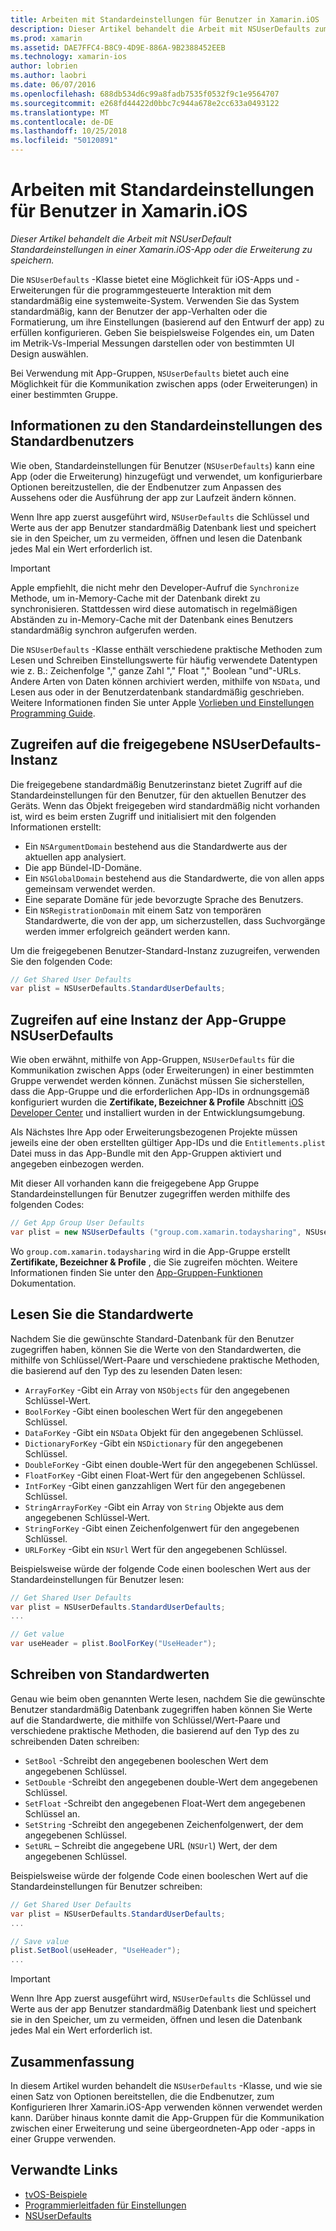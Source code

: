 ```yaml
---
title: Arbeiten mit Standardeinstellungen für Benutzer in Xamarin.iOS
description: Dieser Artikel behandelt die Arbeit mit NSUserDefaults zum Speichern von Einstellungen der Standardrichtlinie in einer Xamarin iOS-app oder die Erweiterung. Es wird erläutert, wie das Lesen und Schreiben von Werten haben und NSUserDefaults auf hoher Ebene beschrieben wurde.
ms.prod: xamarin
ms.assetid: DAE7FFC4-B8C9-4D9E-886A-9B2388452EEB
ms.technology: xamarin-ios
author: lobrien
ms.author: laobri
ms.date: 06/07/2016
ms.openlocfilehash: 688db534d6c99a8fadb7535f0532f9c1e9564707
ms.sourcegitcommit: e268fd44422d0bbc7c944a678e2cc633a0493122
ms.translationtype: MT
ms.contentlocale: de-DE
ms.lasthandoff: 10/25/2018
ms.locfileid: "50120891"
---
```

# <a name="working-with-user-defaults-in-xamarinios"></a>Arbeiten mit Standardeinstellungen für Benutzer in Xamarin.iOS

_Dieser Artikel behandelt die Arbeit mit NSUserDefault Standardeinstellungen in einer Xamarin.iOS-App oder die Erweiterung zu speichern._


Die `NSUserDefaults` -Klasse bietet eine Möglichkeit für iOS-Apps und -Erweiterungen für die programmgesteuerte Interaktion mit dem standardmäßig eine systemweite-System. Verwenden Sie das System standardmäßig, kann der Benutzer der app-Verhalten oder die Formatierung, um ihre Einstellungen (basierend auf den Entwurf der app) zu erfüllen konfigurieren. Geben Sie beispielsweise Folgendes ein, um Daten im Metrik-Vs-Imperial Messungen darstellen oder von bestimmten UI Design auswählen.

Bei Verwendung mit App-Gruppen, `NSUserDefaults` bietet auch eine Möglichkeit für die Kommunikation zwischen apps (oder Erweiterungen) in einer bestimmten Gruppe.

<a name="About-User-Defaults" />

## <a name="about-user-defaults"></a>Informationen zu den Standardeinstellungen des Standardbenutzers

Wie oben, Standardeinstellungen für Benutzer (`NSUserDefaults`) kann eine App (oder die Erweiterung) hinzugefügt und verwendet, um konfigurierbare Optionen bereitzustellen, die der Endbenutzer zum Anpassen des Aussehens oder die Ausführung der app zur Laufzeit ändern können.

Wenn Ihre app zuerst ausgeführt wird, `NSUserDefaults` die Schlüssel und Werte aus der app Benutzer standardmäßig Datenbank liest und speichert sie in den Speicher, um zu vermeiden, öffnen und lesen die Datenbank jedes Mal ein Wert erforderlich ist. 

> [!IMPORTANT]
> Apple empfiehlt, die nicht mehr den Developer-Aufruf die `Synchronize` Methode, um in-Memory-Cache mit der Datenbank direkt zu synchronisieren. Stattdessen wird diese automatisch in regelmäßigen Abständen zu in-Memory-Cache mit der Datenbank eines Benutzers standardmäßig synchron aufgerufen werden.

Die `NSUserDefaults` -Klasse enthält verschiedene praktische Methoden zum Lesen und Schreiben Einstellungswerte für häufig verwendete Datentypen wie z. B.: Zeichenfolge "," ganze Zahl "," Float "," Boolean "und"-URLs. Andere Arten von Daten können archiviert werden, mithilfe von `NSData`, und Lesen aus oder in der Benutzerdatenbank standardmäßig geschrieben. Weitere Informationen finden Sie unter Apple [Vorlieben und Einstellungen Programming Guide](https://developer.apple.com/library/mac/documentation/Cocoa/Conceptual/UserDefaults/Introduction/Introduction.html#//apple_ref/doc/uid/10000059i).

<a name="Accessing-the-Shared-NSUserDefaults-Instance" />

## <a name="accessing-the-shared-nsuserdefaults-instance"></a>Zugreifen auf die freigegebene NSUserDefaults-Instanz 

Die freigegebene standardmäßig Benutzerinstanz bietet Zugriff auf die Standardeinstellungen für den Benutzer, für den aktuellen Benutzer des Geräts. Wenn das Objekt freigegeben wird standardmäßig nicht vorhanden ist, wird es beim ersten Zugriff und initialisiert mit den folgenden Informationen erstellt:

- Ein `NSArgumentDomain` bestehend aus die Standardwerte aus der aktuellen app analysiert.
- Die app Bündel-ID-Domäne.
- Ein `NSGlobalDomain` bestehend aus die Standardwerte, die von allen apps gemeinsam verwendet werden.
- Eine separate Domäne für jede bevorzugte Sprache des Benutzers.
- Ein `NSRegistrationDomain` mit einem Satz von temporären Standardwerte, die von der app, um sicherzustellen, dass Suchvorgänge werden immer erfolgreich geändert werden kann.

Um die freigegebenen Benutzer-Standard-Instanz zuzugreifen, verwenden Sie den folgenden Code:

```csharp
// Get Shared User Defaults
var plist = NSUserDefaults.StandardUserDefaults;
```

<a name="Accessing-an-App-Group-NSUserDefaults-Instance" />

## <a name="accessing-an-app-group-nsuserdefaults-instance"></a>Zugreifen auf eine Instanz der App-Gruppe NSUserDefaults

Wie oben erwähnt, mithilfe von App-Gruppen, `NSUserDefaults` für die Kommunikation zwischen Apps (oder Erweiterungen) in einer bestimmten Gruppe verwendet werden können. Zunächst müssen Sie sicherstellen, dass die App-Gruppe und die erforderlichen App-IDs in ordnungsgemäß konfiguriert wurden die **Zertifikate, Bezeichner & Profile** Abschnitt [iOS Developer Center](https://developer.apple.com/devcenter/ios/) und installiert wurden in der Entwicklungsumgebung.

Als Nächstes Ihre App oder Erweiterungsbezogenen Projekte müssen jeweils eine der oben erstellten gültiger App-IDs und die `Entitlements.plist` Datei muss in das App-Bundle mit den App-Gruppen aktiviert und angegeben einbezogen werden.

Mit dieser All vorhanden kann die freigegebene App Gruppe Standardeinstellungen für Benutzer zugegriffen werden mithilfe des folgenden Codes:

```csharp
// Get App Group User Defaults
var plist = new NSUserDefaults ("group.com.xamarin.todaysharing", NSUserDefaultsType.SuiteName);
```

Wo `group.com.xamarin.todaysharing` wird in die App-Gruppe erstellt **Zertifikate, Bezeichner & Profile** , die Sie zugreifen möchten. Weitere Informationen finden Sie unter den [App-Gruppen-Funktionen](~/ios/deploy-test/provisioning/capabilities/app-groups-capabilities.md) Dokumentation.

<a name="Reading-Default-Values" />

## <a name="reading-default-values"></a>Lesen Sie die Standardwerte

Nachdem Sie die gewünschte Standard-Datenbank für den Benutzer zugegriffen haben, können Sie die Werte von den Standardwerten, die mithilfe von Schlüssel/Wert-Paare und verschiedene praktische Methoden, die basierend auf den Typ des zu lesenden Daten lesen:

- `ArrayForKey` -Gibt ein Array von `NSObjects` für den angegebenen Schlüssel-Wert.
- `BoolForKey` -Gibt einen booleschen Wert für den angegebenen Schlüssel.
- `DataForKey` -Gibt ein `NSData` Objekt für den angegebenen Schlüssel.
- `DictionaryForKey` -Gibt ein `NSDictionary` für den angegebenen Schlüssel.
- `DoubleForKey` -Gibt einen double-Wert für den angegebenen Schlüssel.
- `FloatForKey` -Gibt einen Float-Wert für den angegebenen Schlüssel.
- `IntForKey` -Gibt einen ganzzahligen Wert für den angegebenen Schlüssel.
- `StringArrayForKey` -Gibt ein Array von `String` Objekte aus dem angegebenen Schlüssel-Wert.
- `StringForKey` -Gibt einen Zeichenfolgenwert für den angegebenen Schlüssel.
- `URLForKey` -Gibt ein `NSUrl` Wert für den angegebenen Schlüssel.

Beispielsweise würde der folgende Code einen booleschen Wert aus der Standardeinstellungen für Benutzer lesen:

```csharp
// Get Shared User Defaults
var plist = NSUserDefaults.StandardUserDefaults;
...

// Get value
var useHeader = plist.BoolForKey("UseHeader");

```

<a name="Writing-Default-Values" />

## <a name="writing-default-values"></a>Schreiben von Standardwerten

Genau wie beim oben genannten Werte lesen, nachdem Sie die gewünschte Benutzer standardmäßig Datenbank zugegriffen haben können Sie Werte auf die Standardwerte, die mithilfe von Schlüssel/Wert-Paare und verschiedene praktische Methoden, die basierend auf den Typ des zu schreibenden Daten schreiben:

- `SetBool` -Schreibt den angegebenen booleschen Wert dem angegebenen Schlüssel.
- `SetDouble` -Schreibt den angegebenen double-Wert dem angegebenen Schlüssel.
- `SetFloat` -Schreibt den angegebenen Float-Wert dem angegebenen Schlüssel an.
- `SetString` -Schreibt den angegebenen Zeichenfolgenwert, der dem angegebenen Schlüssel.
- `SetURL` – Schreibt die angegebene URL (`NSUrl`) Wert, der dem angegebenen Schlüssel.

Beispielsweise würde der folgende Code einen booleschen Wert auf die Standardeinstellungen für Benutzer schreiben:

```csharp
// Get Shared User Defaults
var plist = NSUserDefaults.StandardUserDefaults;
...

// Save value
plist.SetBool(useHeader, "UseHeader");
...

```

> [!IMPORTANT]
> Wenn Ihre App zuerst ausgeführt wird, `NSUserDefaults` die Schlüssel und Werte aus der app Benutzer standardmäßig Datenbank liest und speichert sie in den Speicher, um zu vermeiden, öffnen und lesen die Datenbank jedes Mal ein Wert erforderlich ist.



<a name="Summary" />

## <a name="summary"></a>Zusammenfassung

In diesem Artikel wurden behandelt die `NSUserDefaults` -Klasse, und wie sie einen Satz von Optionen bereitstellen, die die Endbenutzer, zum Konfigurieren Ihrer Xamarin.iOS-App verwenden können verwendet werden kann. Darüber hinaus konnte damit die App-Gruppen für die Kommunikation zwischen einer Erweiterung und seine übergeordneten-App oder -apps in einer Gruppe verwenden.


## <a name="related-links"></a>Verwandte Links

- [tvOS-Beispiele](https://developer.xamarin.com/samples/tvos/all/)
- [Programmierleitfaden für Einstellungen](https://developer.apple.com/library/mac/documentation/Cocoa/Conceptual/UserDefaults/Introduction/Introduction.html#//apple_ref/doc/uid/10000059i)
- [NSUserDefaults](https://developer.apple.com/library/mac/documentation/Cocoa/Reference/Foundation/Classes/NSUserDefaults_Class/#//apple_ref/doc/constant_group/NSUserDefaults_Domains)
